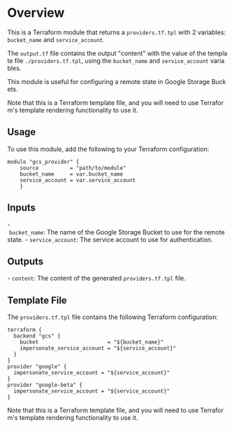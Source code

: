 # Overview
This is a Terraform module that returns a `providers.tf.tpl` with 2 variables: `bucket_name` and `service_account`.

The `output.tf` file contains the output "content" with the value of the template file `./providers.tf.tpl`, using the `bucket_name` and `service_account` variables.

This module is useful for configuring a remote state in Google Storage Buckets.

Note that this is a Terraform template file, and you will need to use Terraform's template rendering functionality to use it.


<!-- BEGIN_TF_DOCS -->


<!-- END_TF_DOCS -->
## Usage

To use this module, add the following to your Terraform configuration:

```hcl
module "gcs_provider" {    
    source          = "path/to/module"
    bucket_name     = var.bucket_name
    service_account = var.service_account
    }
```

## Inputs

- `bucket_name`: The name of the Google Storage Bucket to use for the remote state.
- `service_account`: The service account to use for authentication.

## Outputs
- `content`: The content of the generated `providers.tf.tpl` file.

## Template File
The `providers.tf.tpl` file contains the following Terraform configuration:

```hcl
terraform {
  backend "gcs" {
    bucket                      = "${bucket_name}"
    impersonate_service_account = "${service_account}"
  }
}
provider "google" {
  impersonate_service_account = "${service_account}"
}
provider "google-beta" {
  impersonate_service_account = "${service_account}"
}
```
Note that this is a Terraform template file, and you will need to use Terraform's template rendering functionality to use it.